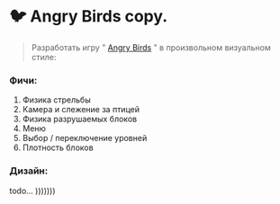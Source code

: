 # 🐦 Angry Birds copy.
> Разработать игру " [Angry Birds](https://en.wikipedia.org/wiki/Angry_Birds_(video_game)) " в произвольном визуальном стиле:

### Фичи:

1. Физика стрельбы
2. Камера и слежение за птицей
3. Физика разрушаемых блоков
4. Меню
5. Выбор / переключение уровней
6. Плотность блоков

### Дизайн:

todo... )))))))
